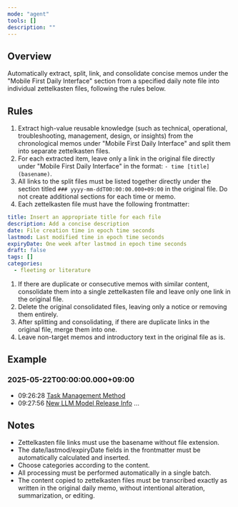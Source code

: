 ```yaml
---
mode: "agent"
tools: []
description: ""
---
```


## Overview

Automatically extract, split, link, and consolidate concise memos under the "Mobile First Daily Interface" section from a specified daily note file into individual zettelkasten files, following the rules below.

## Rules

1. Extract high-value reusable knowledge (such as technical, operational, troubleshooting, management, design, or insights) from the chronological memos under "Mobile First Daily Interface" and split them into separate zettelkasten files.
1. For each extracted item, leave only a link in the original file directly under "Mobile First Daily Interface" in the format: `- time [title](basename)`.
1. All links to the split files must be listed together directly under the section titled `### yyyy-mm-ddT00:00:00.000+09:00` in the original file. Do not create additional sections for each time or memo.
1. Each zettelkasten file must have the following frontmatter:

```yml
title: Insert an appropriate title for each file
description: Add a concise description
date: File creation time in epoch time seconds
lastmod: Last modified time in epoch time seconds
expiryDate: One week after lastmod in epoch time seconds
draft: false
tags: []
categories:
  - fleeting or literature
```

1. If there are duplicate or consecutive memos with similar content, consolidate them into a single zettelkasten file and leave only one link in the original file.
1. Delete the original consolidated files, leaving only a notice or removing them entirely.
1. After splitting and consolidating, if there are duplicate links in the original file, merge them into one.
1. Leave non-target memos and introductory text in the original file as is.

## Example

### 2025-05-22T00:00:00.000+09:00

- 09:26:28 [Task Management Method](dummy-20250522092628)
- 09:27:56 [New LLM Model Release Info](dymmy-20250522092756)
  ...

## Notes

- Zettelkasten file links must use the basename without file extension.
- The date/lastmod/expiryDate fields in the frontmatter must be automatically calculated and inserted.
- Choose categories according to the content.
- All processing must be performed automatically in a single batch.
- The content copied to zettelkasten files must be transcribed exactly as written in the original daily memo, without intentional alteration, summarization, or editing.

